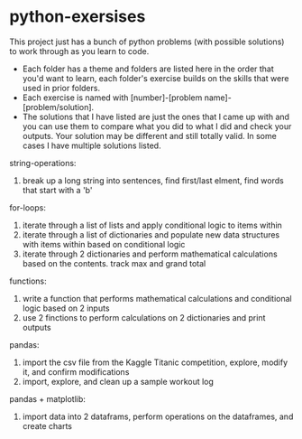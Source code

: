 # python-exersises

This project just has a bunch of python problems (with possible solutions) to work through as you learn to code. 
- Each folder has a theme and folders are listed here in the order that you'd want to learn, each folder's exercise builds on the skills that were used in prior folders. 
- Each exercise is named with [number]-[problem name]-[problem/solution]. 
- The solutions that I have listed are just the ones that I came up with and you can use them to compare what you did to what I did and check your outputs. Your solution may be different and still totally valid. In some cases I have multiple solutions listed. 

string-operations: 
   1. break up a long string into sentences, find first/last elment, find words that start with a 'b'

for-loops:
   1. iterate through a list of lists and apply conditional logic to items within
   2. iterate through a list of dictionaries and populate new data structures with items within based on conditional logic
   3. iterate through 2 dictionaries and perform mathematical calculations based on the contents. track max and grand total

functions:
   1. write a function that performs mathematical calculations and conditional logic based on 2 inputs 
   2. use 2 finctions to perform calculations on 2 dictionaries and print outputs

pandas:
   1. import the csv file from the Kaggle Titanic competition, explore, modify it, and confirm modifications 
   2. import, explore, and clean up a sample workout log


pandas + matplotlib: 
   1. import data into 2 dataframs, perform operations on the dataframes, and create charts
